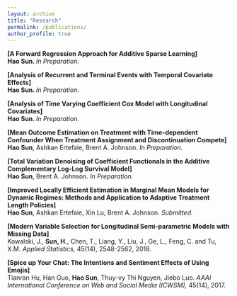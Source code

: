 ```yaml
---
layout: archive
title: "Research"
permalink: /publications/
author_profile: true
---
```

<b>[A Forward Regression Approach for Additive Sparse Learning]</b><br>
<b>Hao Sun. </b><i>In Preparation.</i>

<b>[Analysis of Recurrent and Terminal Events with Temporal Covariate Effects]</b><br>
<b>Hao Sun. </b><i>In Preparation.</i>

<b>[Analysis of Time Varying Coefficient Cox Model with Longitudinal Covariates]</b><br>
<b>Hao Sun. </b><i>In Preparation.</i>

<b>[Mean Outcome Estimation on Treatment with Time-dependent Confounder When Treatment Assignment and Discontinuation Compete]</b><br>
<b>Hao Sun</b>, Ashkan Ertefaie, Brent A. Johnson. <i>In Preparation.</i>

<b>[Total Variation Denoising of Coefficient Functionals in the Additive Complementary Log-Log Survival Model]</b><br>
<b>Hao Sun</b>, Brent A. Johnson. <i>In Preparation.</i>

<b>[Improved Locally Efficient Estimation in Marginal Mean Models for Dynamic Regimes: Methods and Application to Adaptive Treatment Length Policies]</b><br>
<b>Hao Sun</b>, Ashkan Ertefaie, Xin Lu, Brent A. Johnson. <i>Submitted.</i>

<b>[Modern Variable Selection for Longitudinal Semi-parametric Models with Missing Data]</b><br>
Kowalski, J., <b>Sun, H.</b>, Chen, T., Liang, Y., Liu, J., Ge, L., Feng, C. and Tu, X.M. <i>Applied Statistics, </i>45(14), 2548-2562, 2018.

<b>[Spice up Your Chat: The Intentions and Sentiment Effects of Using Emojis]</b><br>
Tianran Hu, Han Guo, <b>Hao Sun</b>, Thuy-vy Thi Nguyen, Jiebo Luo. <i>AAAI International Conference on Web and Social Media (ICWSM), </i>45(14), 2017.
